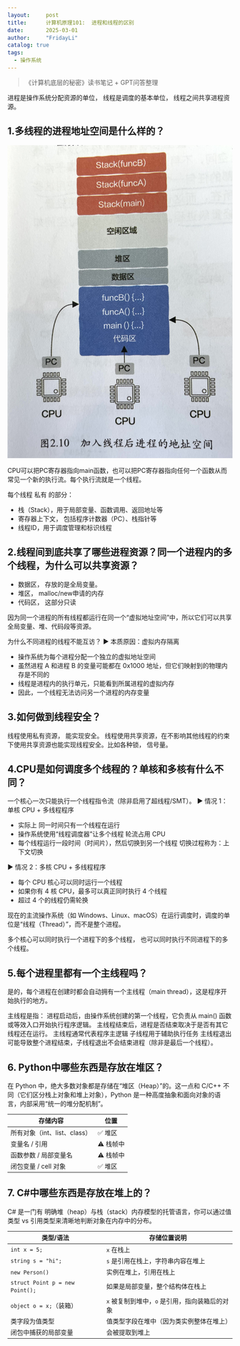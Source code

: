 ```yaml
---
layout:     post
title:      计算机原理101:  进程和线程的区别
date:       2025-03-01
author:     "FridayLi"
catalog: true
tags:
  - 操作系统
---
```


>《计算机底层的秘密》读书笔记 + GPT问答整理

进程是操作系统分配资源的单位， 线程是调度的基本单位， 线程之间共享进程资源。

## 1.多线程的进程地址空间是什么样的？
![描述](/img/2025/004.jpg)

CPU可以把PC寄存器指向main函数，也可以把PC寄存器指向任何一个函数从而常见一个新的执行流。每个执行流就是一个线程。

每个线程 私有 的部分：
* 栈（Stack），用于局部变量、函数调用、返回地址等
* 寄存器上下文， 包括程序计数器（PC）、栈指针等
* 线程ID，用于调度管理和标识线程


## 2.线程间到底共享了哪些进程资源？同一个进程内的多个线程，为什么可以共享资源？
* 数据区， 存放的是全局变量。
* 堆区， malloc/new申请的内存
* 代码区， 这部分只读

因为同一个进程的所有线程都运行在同一个“虚拟地址空间”中，所以它们可以共享全局变量、堆、代码段等资源。

为什么不同进程的线程不能互访？
▶️ 本质原因：虚拟内存隔离
* 操作系统为每个进程分配一个独立的虚拟地址空间
* 虽然进程 A 和进程 B 的变量可能都在 0x1000 地址，但它们映射到的物理内存是不同的
* 线程是进程内的执行单元，只能看到所属进程的虚拟内存
* 因此，一个线程无法访问另一个进程的内存变量


## 3.如何做到线程安全？
线程使用私有资源， 能实现安全。
线程使用共享资源，在不影响其他线程的约束下使用共享资源也能实现线程安全。比如各种锁， 信号量。

## 4.CPU是如何调度多个线程的？单核和多核有什么不同？
一个核心一次只能执行一个线程指令流（除非启用了超线程/SMT）。
▶️ 情况 1：单核 CPU + 多线程程序
* 实际上 同一时间只有一个线程在运行
* 操作系统使用“线程调度器”让多个线程 轮流占用 CPU
* 每个线程运行一段时间（时间片），然后切换到另一个线程
切换过程称为：上下文切换

▶️ 情况 2：多核 CPU + 多线程程序
* 每个 CPU 核心可以同时运行一个线程
* 如果你有 4 核 CPU，最多可以真正同时执行 4 个线程
* 超过 4 个的线程仍需轮换

现在的主流操作系统（如 Windows、Linux、macOS）在运行调度时，调度的单位是“线程（Thread）”，而不是整个进程。

多个核心可以同时执行一个进程下的多个线程， 也可以同时执行不同进程下的多个线程。


## 5.每个进程里都有一个主线程吗？
是的，每个进程在创建时都会自动拥有一个主线程（main thread），这是程序开始执行的地方。

主线程是指：
进程启动后，由操作系统创建的第一个线程，它负责从 main() 函数或等效入口开始执行程序逻辑。
主线程结束后，进程是否结束取决于是否有其它线程还在运行。
主线程通常代表程序主逻辑	子线程用于辅助执行任务
主线程退出可能导致整个进程结束，子线程退出不会结束进程（除非是最后一个线程）。

## 6. Python中哪些东西是存放在堆区？
在 Python 中，绝大多数对象都是存储在“堆区（Heap）”的。这一点和 C/C++ 不同（它们区分栈上对象和堆上对象），Python 是一种高度抽象和面向对象的语言，内部采用“统一的堆分配机制”。

| 存储内容                  | 位置         |
|---------------------------|--------------|
| 所有对象（int、list、class） | ✅ 堆区       |
| 变量名 / 引用             | ⚠️ 栈帧中     |
| 函数参数 / 局部变量名     | ⚠️ 栈帧中     |
| 闭包变量 / cell 对象      | ✅ 堆区       |


## 7. C#中哪些东西是存放在堆上的？
C# 是一门有 明确堆（heap）与栈（stack）内存模型的托管语言，你可以通过值类型 vs 引用类型来清晰地判断对象在内存中的分布。

| 类型/语法                        | 存储位置说明                                  |
|----------------------------------|-----------------------------------------------|
| `int x = 5;`                     | `x` 在栈上                                     |
| `string s = "hi";`              | `s` 是引用在栈上，字符串内容在堆上             |
| `new Person()`                  | 实例在堆上，引用在栈上                         |
| `struct Point p = new Point();` | 如果是局部变量，整个结构体在栈上               |
| `object o = x;`（装箱）         | `x` 被复制到堆中，`o` 是引用，指向装箱后的对象 |
| 类字段为值类型                  | 值类型字段在堆中（因为类实例整体在堆上）        |
| 闭包中捕获的局部变量            | 会被提取到堆上                                 |